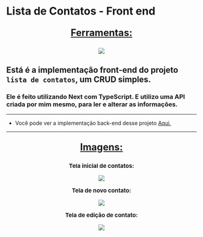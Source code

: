 # Lista de Contatos - Front end


<div align=center>
  <p style='font-size: 25px; text-decoration: underline; font-weight: bold'>Ferramentas:</p>
  <a href="https://github.com/Joao-Vtr-Oliveira/todo-list-login">
    <img src="https://skillicons.dev/icons?i=react,ts,tailwind,nextjs" />
  </a>
</div>

## Está é a implementação front-end do projeto `lista de contatos`, um CRUD simples.

### Ele é feito utilizando Next com TypeScript. E utilizo uma API criada por mim mesmo, para ler e alterar as informações.

---

- Você pode ver a implementação back-end desse projeto [Aqui.](https://github.com/Joao-Vtr-Oliveira/lista-de-contatos-backend)

---

<div align=center>
  <p style='font-size: 25px; text-decoration: underline; font-weight: bold'>Imagens:</p>
  <p style='font-size: 15px; font-weight: bold'>Tela inicial de contatos:</p>
  <a href="https://github.com/Joao-Vtr-Oliveira/todo-list-login">
    <img src="https://github.com/Joao-Vtr-Oliveira/lista-de-contatos-backend/assets/114768964/532d2224-1d10-4e99-a051-560ced620f00" />
  </a>
  <p style='font-size: 15px; font-weight: bold'>Tela de novo contato:</p>
  <a href="https://github.com/Joao-Vtr-Oliveira/todo-list-login">
    <img src="https://github.com/Joao-Vtr-Oliveira/lista-de-contatos-backend/assets/114768964/da40593c-5f46-4c55-bb40-ef95574d70fc" />
  </a>
  <p style='font-size: 15px; font-weight: bold'>Tela de edição de contato:</p>
  <a href="https://github.com/Joao-Vtr-Oliveira/todo-list-login">
    <img src="https://github.com/Joao-Vtr-Oliveira/lista-de-contatos-backend/assets/114768964/7ada53ba-f8c6-4d88-aaf6-18c5451dd222" />
  </a>
</div>